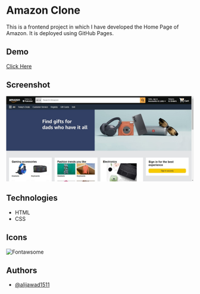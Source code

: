 # Amazon Clone

This is a frontend project in which I have developed the Home Page of Amazon. It is deployed using GitHub Pages.

## Demo
[Click Here](https://alijawad1511.github.io/Amazon-Clone)

## Screenshot
<img src="https://github.com/alijawad1511/Amazon-Clone/blob/master/img/screenshot1.jpg" width="700" />

## Technologies
- HTML
- CSS

## Icons
![Fontawsome](https://fontawesome.com/)

## Authors
- [@alijawad1511](https://www.github.com/alijawad1511)
